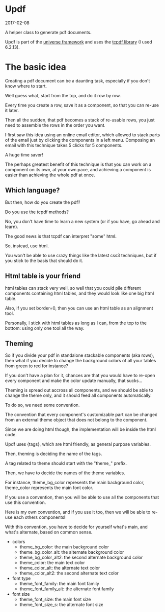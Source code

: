 Updf
==========
2017-02-08


A helper class to generate pdf documents.


Updf is part of the [universe framework](https://github.com/karayabin/universe-snapshot) and
uses the [tcpdf library](https://tcpdf.org/) (I used 6.2.13).



The basic idea
=================

Creating a pdf document can be a daunting task, especially if you don't know where to start.

Well guess what, start from the top, and do it row by row.

Every time you create a row, save it as a component, so that you can re-use it later.

Then all the sudden, that pdf becomes a stack of re-usable rows, you just need to assemble
the rows in the order you want.


I first saw this idea using an online email editor, which allowed to stack parts of the email
just by clicking the components in a left menu.
Composing an email with this technique takes 5 clicks for 5 components.

A huge time saver!

The perhaps greatest benefit of this technique is that you can work on a component on its own,
at your own pace, and achieving a component is easier than achieving the whole pdf at once.



Which language?
-----------------
But then, how do you create the pdf?

Do you use the tcpdf methods?

No, you don't have time to learn a new system (or if you have, go ahead and learn).

The good news is that tcpdf can interpret "some" html.

So, instead, use html.

You won't be able to use crazy things like the latest css3 techniques, but if you stick
to the basis that should do it.



Html table is your friend
--------------------------
html tables can stack very well, so well that you could pile different components containing
html tables, and they would look like one big html table.

Also, if you set border=0, then you can use an html table as an alignment tool.

Personally, I stick with html tables as long as I can, from the top to the bottom: 
using only one tool all the way.


Theming
------------

So if you divide your pdf in standalone stackable components (aka rows), then what if you decide
to change the background colors of all your tables from green to red for instance?

If you don't have a plan for it, chances are that you would have to re-open every component
and make the color update manually, that sucks...

Theming is spread out accross all components, and we should be able to change the theme only,
and it should feed all components automatically.

To do so, we need some convention.

The convention that every component's customizable part can be changed from an external theme object
that does not belong to the component.

Since we are doing html though, the implementation will be inside the html code.

Updf uses {tags}, which are html friendly, as general purpose variables.

Then, theming is deciding the name of the tags. 

A tag related to theme should start with the "theme_" prefix.

Then, we have to decide the names of the theme variables.

For instance, theme_bg_color represents the main background color, theme_color represents the 
main font color.

If you use a convention, then you will be able to use all the components that use this convention.

Here is my own convention, and if you use it too, then we will be able to re-use each others components!


With this convention, you have to decide for yourself what's main, and what's alternate,
based on common sense.

- colors
    - theme_bg_color: the main background color
    - theme_bg_color_alt: the alternate background color
    - theme_bg_color_alt2: the second alternate background color 
    - theme_color: the main text color
    - theme_color_alt: the alternate text color
    - theme_color_alt2: the second alternate text color
- font type
    - theme_font_family: the main font family
    - theme_font_family_alt: the alternate font family
- font size
    - theme_font_size: the main font size
    - theme_font_size_s: the alternate font size
    
    
    














